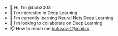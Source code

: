 - 👋 Hi, I’m @bob3003
- 👀 I’m interested in Deep Learning
- 🌱 I’m currently learning Neural Nets Deep Learning
- 💞️ I’m looking to collaborate on Deep Learning
- 📫 How to reach me butusov-1@mail.ru

<!---
bob3003/bob3003 is a ✨ special ✨ repository because its `README.md` (this file) appears on your GitHub profile.
You can click the Preview link to take a look at your changes.
--->
